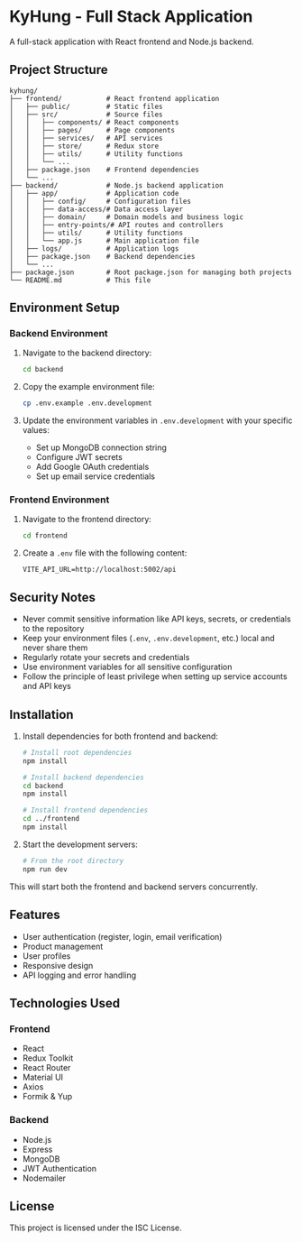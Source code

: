 # KyHung - Full Stack Application

A full-stack application with React frontend and Node.js backend.

## Project Structure

```
kyhung/
├── frontend/           # React frontend application
│   ├── public/         # Static files
│   ├── src/            # Source files
│   │   ├── components/ # React components
│   │   ├── pages/      # Page components
│   │   ├── services/   # API services
│   │   ├── store/      # Redux store
│   │   ├── utils/      # Utility functions
│   │   └── ...
│   ├── package.json    # Frontend dependencies
│   └── ...
├── backend/            # Node.js backend application
│   ├── app/            # Application code
│   │   ├── config/     # Configuration files
│   │   ├── data-access/# Data access layer
│   │   ├── domain/     # Domain models and business logic
│   │   ├── entry-points/# API routes and controllers
│   │   ├── utils/      # Utility functions
│   │   └── app.js      # Main application file
│   ├── logs/           # Application logs
│   ├── package.json    # Backend dependencies
│   └── ...
├── package.json        # Root package.json for managing both projects
└── README.md           # This file
```

## Environment Setup

### Backend Environment

1. Navigate to the backend directory:
   ```bash
   cd backend
   ```

2. Copy the example environment file:
   ```bash
   cp .env.example .env.development
   ```

3. Update the environment variables in `.env.development` with your specific values:
   - Set up MongoDB connection string
   - Configure JWT secrets
   - Add Google OAuth credentials
   - Set up email service credentials

### Frontend Environment

1. Navigate to the frontend directory:
   ```bash
   cd frontend
   ```

2. Create a `.env` file with the following content:
   ```
   VITE_API_URL=http://localhost:5002/api
   ```

## Security Notes

- Never commit sensitive information like API keys, secrets, or credentials to the repository
- Keep your environment files (`.env`, `.env.development`, etc.) local and never share them
- Regularly rotate your secrets and credentials
- Use environment variables for all sensitive configuration
- Follow the principle of least privilege when setting up service accounts and API keys

## Installation

1. Install dependencies for both frontend and backend:
   ```bash
   # Install root dependencies
   npm install

   # Install backend dependencies
   cd backend
   npm install

   # Install frontend dependencies
   cd ../frontend
   npm install
   ```

2. Start the development servers:
   ```bash
   # From the root directory
   npm run dev
   ```

This will start both the frontend and backend servers concurrently.

## Features

- User authentication (register, login, email verification)
- Product management
- User profiles
- Responsive design
- API logging and error handling

## Technologies Used

### Frontend

- React
- Redux Toolkit
- React Router
- Material UI
- Axios
- Formik & Yup

### Backend

- Node.js
- Express
- MongoDB
- JWT Authentication
- Nodemailer

## License

This project is licensed under the ISC License.
